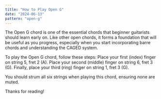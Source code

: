 ```yaml
---
title: "How to Play Open G"
date: "2024-06-13"
pattern: "open-g"
---
```


The Open G chord is one of the essential chords that beginner guitarists should learn early on. Like other open chords, it forms a foundation that will be useful as you progress, especially when you start incorporating barre chords and understanding the CAGED system.

To play the Open G chord, follow these steps: Place your first (index) finger on string 5, fret 2 (A). Place your second (middle) finger on string 6, fret 3 (G). Finally, place your third (ring) finger on string 1, fret 3 (G).

You should strum all six strings when playing this chord, ensuring none are muted.

Thanks for reading!
